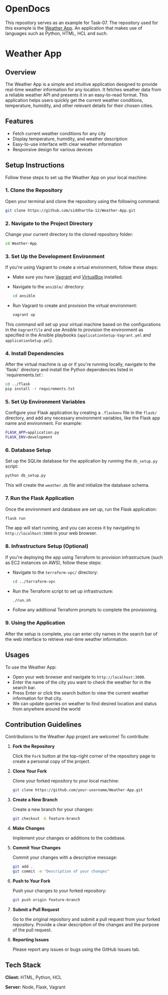 # OpenDocs
 This repository serves as an example for Task-07. The repository used for this example is the [Weather App](https://github.com/siddhartha-12/Weather-App/tree/main). An application that makes use of languages such as Python, HTML, HCL and such.
# Weather App

## Overview

The Weather App is a simple and intuitive application designed to provide real-time weather information for any location. It fetches weather data from a reliable weather API and presents it in an easy-to-read format. This application helps users quickly get the current weather conditions, temperature, humidity, and other relevant details for their chosen cities.

## Features

- Fetch current weather conditions for any city
- Display temperature, humidity, and weather description
- Easy-to-use interface with clear weather information
- Responsive design for various devices


## Setup Instructions

Follow these steps to set up the Weather App on your local machine:

### 1. **Clone the Repository**

   Open your terminal and clone the repository using the following command:

   ```bash
   git clone https://github.com/siddhartha-12/Weather-App.git
   ```

### 2. **Navigate to the Project Directory**

   Change your current directory to the cloned repository folder:

   ```bash
   cd Weather-App
   ```

### 3. **Set Up the Development Environment**

   If you're using Vagrant to create a virtual environment, follow these steps:

   - Make sure you have [Vagrant](https://www.vagrantup.com/) and [VirtualBox](https://www.virtualbox.org/) installed.

   - Navigate to the `ansible/` directory:

     ```bash
     cd ansible
     ```

   - Run Vagrant to create and provision the virtual environment:

     ```bash
     vagrant up
     ```

   This command will set up your virtual machine based on the configurations in the `Vagrantfile` and use Ansible to provision the environment as specified in the Ansible playbooks (`applicationSetup-Vagrant.yml` and `applicationSetup.yml`).

### 4. **Install Dependencies**

   After the virtual machine is up or if you're running locally, navigate to the \`flask/\` directory and install the Python dependencies listed in \`requirements.txt\`:

   ```bash
   cd ../flask
   pip install -r requirements.txt
   ```

### 5. **Set Up Environment Variables**

   Configure your Flask application by creating a `.flaskenv` file in the `flask/` directory, and add any necessary environment variables, like the Flask app name and environment. For example:

   ```bash
   FLASK_APP=application.py
   FLASK_ENV=development
   ```

### 6. **Database Setup**

   Set up the SQLite database for the application by running the `db_setup.py` script:

   ```bash
   python db_setup.py
   ```

   This will create the `weather.db` file and initialize the database schema.

### 7. **Run the Flask Application**

   Once the environment and database are set up, run the Flask application:

   ```bash
   flask run
   ```

   The app will start running, and you can access it by navigating to `http://localhost:5000` in your web browser.

### 8. **Infrastructure Setup (Optional)**

   If you're deploying the app using Terraform to provision infrastructure (such as EC2 instances on AWS), follow these steps:

   - Navigate to the `terraform-vpc/` directory:

     ```bash
     cd ../terraform-vpc
     ```

   - Run the Terraform script to set up infrastructure:

     ```bash
     ./run.sh
     ```

   - Follow any additional Terraform prompts to complete the provisioning.

### 9. **Using the Application**

   After the setup is complete, you can enter city names in the search bar of the web interface to retrieve real-time weather information.



## Usages

To use the Weather App:

 - Open your web browser and navigate to `http://localhost:3000`.
 - Enter the name of the city you want to check the weather for in the search bar.
 - Press Enter or click the search button to view the current weather information for that city.
 - We can update queries on weather to find desired location and status from anywhere around the world

## Contribution Guidelines

Contributions to the Weather App project are welcome! To contribute:

1. **Fork the Repository**

   Click the `Fork` button at the top-right corner of the repository page to create a personal copy of the project.

2. **Clone Your Fork**

   Clone your forked repository to your local machine:

   ```bash
   git clone https://github.com/your-username/Weather-App.git
   ```

3. **Create a New Branch**

   Create a new branch for your changes:

   ```bash
   git checkout -b feature-branch
   ```

4. **Make Changes**

   Implement your changes or additions to the codebase.

5. **Commit Your Changes**

   Commit your changes with a descriptive message:

   ```bash
   git add .
   git commit -m "Description of your changes"
   ```

6. **Push to Your Fork**

   Push your changes to your forked repository:

   ```bash
   git push origin feature-branch
   ```

7. **Submit a Pull Request**

   Go to the original repository and submit a pull request from your forked repository. Provide a clear description of the changes and the purpose of the pull request.

8.  **Reporting Issues**

    Please report any issues or bugs using the GitHub Issues tab.

## Tech Stack

**Client:** HTML, Python, HCL

**Server:** Node, Flask, Vagrant